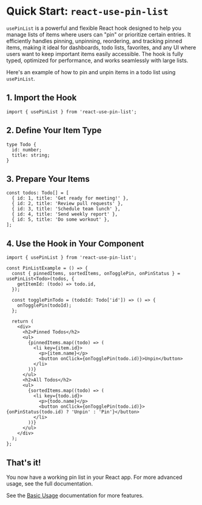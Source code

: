 # Quick Start: `react-use-pin-list`

`usePinList` is a powerful and flexible React hook designed to help you manage lists of items where users can "pin" or prioritize certain entries. It efficiently handles pinning, unpinning, reordering, and tracking pinned items, making it ideal for dashboards, todo lists, favorites, and any UI where users want to keep important items easily accessible. The hook is fully typed, optimized for performance, and works seamlessly with large lists.

Here's an example of how to pin and unpin items in a todo list using `usePinList`.

## 1. Import the Hook

```tsx
import { usePinList } from 'react-use-pin-list';
```

## 2. Define Your Item Type

```tsx
type Todo {
  id: number;
  title: string;
}
```

## 3. Prepare Your Items

```tsx
const todos: Todo[] = [
  { id: 1, title: 'Get ready for meeting!' },
  { id: 2, title: 'Review pull requests' },
  { id: 3, title: 'Schedule team lunch' },
  { id: 4, title: 'Send weekly report' },
  { id: 5, title: 'Do some workout' },
];
```

## 4. Use the Hook in Your Component

```tsx
import { usePinList } from 'react-use-pin-list';

const PinListExample = () => {
  const { pinnedItems, sortedItems, onTogglePin, onPinStatus } = usePinList<Todo>(todos, {
    getItemId: (todo) => todo.id,
  });

  const togglePinTodo = (todoId: Todo['id']) => () => {
    onTogglePin(todoId);
  };

  return (
    <div>
      <h2>Pinned Todos</h2>
      <ul>
        {pinnedItems.map((todo) => (
          <li key={item.id}>
            <p>{item.name}</p>
            <button onClick={onTogglePin(todo.id)}>Unpin</button>
          </li>
        ))}
      </ul>
      <h2>All Todos</h2>
      <ul>
        {sortedItems.map((todo) => (
          <li key={todo.id}>
            <p>{todo.name}</p>
            <button onClick={onTogglePin(todo.id)}>{onPinStatus(todo.id) ? 'Unpin' : 'Pin'}</button>
          </li>
        ))}
      </ul>
    </div>
  );
};
```

## That's it!

You now have a working pin list in your React app. For more advanced usage, see the full documentation.

See the [Basic Usage](./basic-usage.md) documentation for more features.
